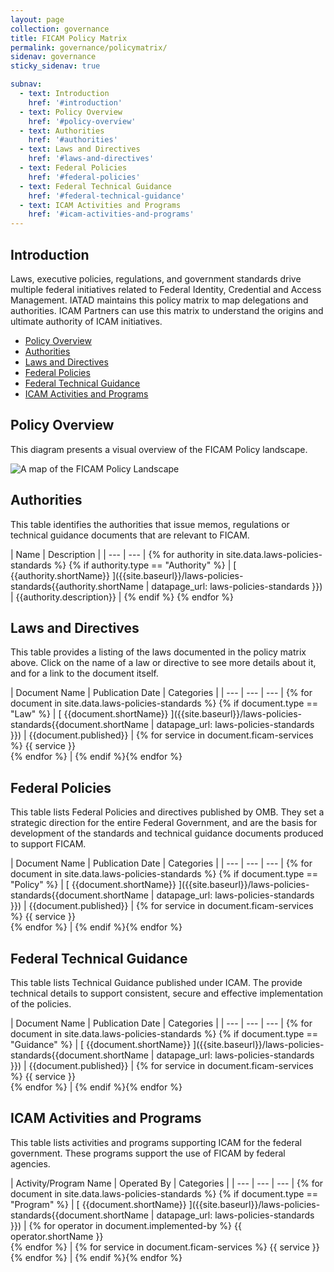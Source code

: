 ```yaml
---
layout: page
collection: governance
title: FICAM Policy Matrix
permalink: governance/policymatrix/
sidenav: governance
sticky_sidenav: true

subnav:
  - text: Introduction
    href: '#introduction'
  - text: Policy Overview
    href: '#policy-overview'
  - text: Authorities
    href: '#authorities'
  - text: Laws and Directives
    href: '#laws-and-directives'
  - text: Federal Policies
    href: '#federal-policies'
  - text: Federal Technical Guidance
    href: '#federal-technical-guidance'
  - text: ICAM Activities and Programs
    href: '#icam-activities-and-programs'
---
```


## Introduction

Laws, executive policies, regulations, and government standards drive multiple federal initiatives related to Federal Identity, Credential and Access Management. IATAD maintains this policy matrix to map delegations and authorities. ICAM Partners can use this matrix to understand the origins and ultimate authority of ICAM initiatives.

* [Policy Overview](#policy-overview)
* [Authorities](#authorities)
* [Laws and Directives](#laws-and-directives)
* [Federal Policies](#federal-policies)
* [Federal Technical Guidance](#federal-technical-guidance)
* [ICAM Activities and Programs](#icam-activities-and-programs)

## Policy Overview

This diagram presents a visual overview of the FICAM Policy landscape.

![A map of the FICAM Policy Landscape]({{site.baseurl}}/assets/img/ficam-policy-landscape-map.svg)

## Authorities

This table identifies the authorities that issue memos, regulations or technical guidance documents that are relevant to FICAM.

| Name | Description |
| --- | --- | {% for authority in site.data.laws-policies-standards %} {% if authority.type == "Authority" %}
| [ {{authority.shortName}} ]({{site.baseurl}}/laws-policies-standards{{authority.shortName | datapage_url: laws-policies-standards }}) | {{authority.description}} | {% endif %} {% endfor %}

## Laws and Directives

This table provides a listing of the laws documented in the policy matrix above. Click on the name of a law or directive to see more details about it, and for a link to the document itself.

| Document Name | Publication Date | Categories |
| --- | --- | --- | {% for document in site.data.laws-policies-standards %} {% if document.type == "Law" %}
| [ {{document.shortName}} ]({{site.baseurl}}/laws-policies-standards{{document.shortName | datapage_url: laws-policies-standards }}) | {{document.published}} | {% for service in document.ficam-services %} {{ service }}<br/> {% endfor %} | {% endif %}{% endfor %}

## Federal Policies

This table lists Federal Policies and directives published by OMB. They set a strategic direction for the entire Federal Government, and are the basis for development of the standards and technical guidance documents produced to support FICAM.

| Document Name | Publication Date | Categories |
| --- | --- | --- | {% for document in site.data.laws-policies-standards %} {% if document.type == "Policy" %}
| [ {{document.shortName}} ]({{site.baseurl}}/laws-policies-standards{{document.shortName | datapage_url: laws-policies-standards }}) | {{document.published}} | {% for service in document.ficam-services %} {{ service }}<br/> {% endfor %} | {% endif %}{% endfor %}

## Federal Technical Guidance

This table lists Technical Guidance published under ICAM. The provide technical details to support consistent, secure and effective implementation of the policies.

| Document Name | Publication Date | Categories |
| --- | --- | --- | {% for document in site.data.laws-policies-standards %} {% if document.type == "Guidance" %}
| [ {{document.shortName}} ]({{site.baseurl}}/laws-policies-standards{{document.shortName | datapage_url: laws-policies-standards }}) | {{document.published}} | {% for service in document.ficam-services %} {{ service }}<br/> {% endfor %} | {% endif %}{% endfor %}

## ICAM Activities and Programs

This table lists activities and programs supporting ICAM for the federal government. These programs support the use of FICAM by federal agencies.

| Activity/Program Name | Operated By | Categories |
| --- | --- | --- | {% for document in site.data.laws-policies-standards %} {% if document.type == "Program" %}
| [ {{document.shortName}} ]({{site.baseurl}}/laws-policies-standards{{document.shortName | datapage_url: laws-policies-standards }}) | {% for operator in document.implemented-by %} {{ operator.shortName }}<br/> {% endfor %} | {% for service in document.ficam-services %} {{ service }}<br/> {% endfor %} | {% endif %}{% endfor %}
